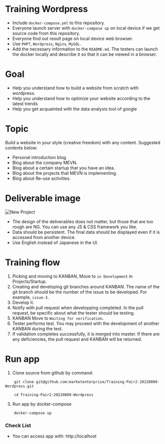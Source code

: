 # Training Wordpress

* Include `docker-compose.yml` to this repository.
* Everyone launch server with `docker-compose up` on local device if we get source code from this repository.
* Everyone find out result page on local device web browser.
* Use `PHP7`, `Wordpress`, `Nginx`, `MySQL`.
* Add the necessary information to the `README.md`. The testers can launch the docker locally and describe it so that it can be viewed in a browser.


# Goal
* Help you understand how to build a website from scratch with wordpress.
* Help you understand how to optimize your website according to the latest trends
* Help you get acquainted with the data analysis tool of google

# Topic
Build a website in your style (creative freedom) with any content. Suggested contents below:
- Personal introduction blog.
- Blog about the company MEVN.
- Blog about a certain startup that you have an idea.
- Blog about the projects that MEVN is implementing.
- Blog about Re-use activities.

# Deliverable image

![New Project](https://user-images.githubusercontent.com/57971641/186302472-5928b9bd-c24d-4a59-86bf-b3f41d29bb30.png)


* The design of the deliverables does not matter, but those that are too rough are NG. You can use any JS & CSS framework you like.
* Data should be persistent. The final data should be displayed even if it is accessed from another device.
* Use English instead of Japanese in the UI.


# Training flow

1. Picking and moving to KANBAN, Move to `in Development` in Projects/Startup.
2. Creating and developing git branches around KANBAN. The name of the git branch should be the number of the issue to be developed. For example, `issue-3`.
3. Develop it.
4. Notify with pull request when developping completed. In the pull request, be specific about what the tester should be testing.
5. KANBAN Move to `Waiting for verification`.
6. Tester performs test. You may proceed with the development of another KANBAN during the test.
6. If validation completes successfully, it is merged into master. If there are any deficiencies, the pull request and KANBAN will be returned.

# Run app

1. Clone source from github by command: 
```
    git clone git@github.com:marketenterprise/Training-Pair2-20220809-Wordpress.git
```

```
    cd Training-Pair2-20220809-Wordpress
```

3. Run app by docker-compose
```
    docker-compose up
```

### Check List
- You can access app with: http://localhost
